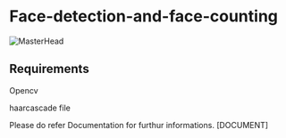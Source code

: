 # Face-detection-and-face-counting
![MasterHead](https://1.bp.blogspot.com/-WsbNxK6G0wU/X5f7NhaV6VI/AAAAAAAAghU/rlTOkRLSQcwkcMcSf5Pgm3CQLHZ-YLE2ACPcBGAYYCw/s1280/face-recognition-python-opencv.png)
## Requirements

Opencv

haarcascade file

Please do refer Documentation for furthur informations. [DOCUMENT]
